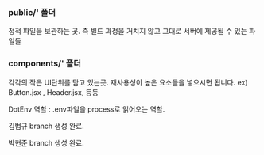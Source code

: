 
### public/' 폴더
정적 파일을 보관하는 곳. 즉 빌드 과정을 거치지 않고 그대로
서버에 제공될 수 있는 파일들

### components/' 폴더
각각의 작은 UI단위를 담고 있는곳. 재사용성이 높은 요소들을 넣으시면 됩니다. ex) Button.jsx , Header.jsx, 등등







DotEnv 역할 : .env파일을 process로 읽어오는 역할.

김범규 branch 생성 완료.

박현준 branch 생성 완료.